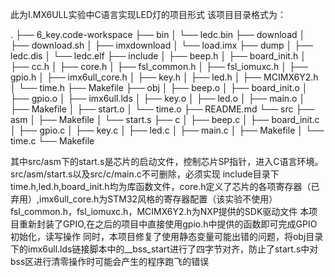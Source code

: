 此为I.MX6ULL实验中C语言实现LED灯的项目形式
该项目目录格式为：

.
├── 6_key.code-workspace
├── bin
│   └── ledc.bin
├── download
│   ├── download.sh
│   ├── imxdownload
│   └── load.imx
├── dump
│   ├── ledc.dis
│   └── ledc.elf
├── include
│   ├── beep.h
│   ├── board_init.h
│   ├── cc.h
│   ├── core.h
│   ├── fsl_common.h
│   ├── fsl_iomuxc.h
│   ├── gpio.h
│   ├── imx6ull_core.h
│   ├── key.h
│   ├── led.h
│   ├── MCIMX6Y2.h
│   └── time.h
├── Makefile
├── obj
│   ├── beep.o
│   ├── board_init.o
│   ├── gpio.o
│   ├── imx6ull.lds
│   ├── key.o
│   ├── led.o
│   ├── main.o
│   ├── Makefile
│   ├── start.o
│   └── time.o
├── README.md
└── src
    ├── asm
    │   ├── Makefile
    │   └── start.s
    ├── c
    │   ├── beep.c
    │   ├── board_init.c
    │   ├── gpio.c
    │   ├── key.c
    │   ├── led.c
    │   ├── main.c
    │   ├── Makefile
    │   └── time.c
    └── Makefile

其中src/asm下的start.s是芯片的启动文件，控制芯片SP指针，进入C语言环境。src/asm/start.s以及src/c/main.c不可删除，必须实现
include目录下time.h,led.h,board_init.h均为库函数文件，core.h定义了芯片的各项寄存器（已弃用）,imx6ull_core.h为STM32风格的寄存器配置（该实验不使用）
fsl_common.h，fsl_iomuxc.h，MCIMX6Y2.h为NXP提供的SDK驱动文件
本项目重新封装了GPIO,在之后的项目中直接使用gpio.h中提供的函数即可完成GPIO初始化，读写操作
同时，本项目修复了使用静态变量可能出错的问题，将obj目录下的imx6ull.lds链接脚本中的__bss_start进行了四字节对齐，防止了start.s中对bss区进行清零操作时可能会产生的程序跑飞的错误